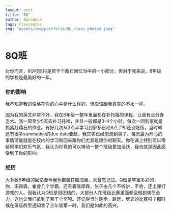 ```yaml
---
layout: post
title: "8Q"
author: BaronLuo
tags: Classmates
img: "assets/img/portfolio/8Q_class_photo4.jpeg"
---
```

# 8Q班
对你而言，8Q可能只是若干个鼎石回忆当中的一小部分，但对于我来说，8年级的学校是最美好的一年。
### 你的影响
我不知道我的性格在你的心中是什么样的，但应该跟我真实的不太一样。

因为我的英文非常不好，我在8年级一整年里面都在补托福的课程，让我有点分身乏术。我一周至少5天去补习托福，并且一般都是3-4个小时，每次一回到家就是抓紧赶鼎石的作业。有好几次从3点半学习到家都已经8点了却还没吃饭，当时却还有很多summative的due date要赶，我其实已经崩溃到哭了。每天最为开心的事情可能就是在校内的学习和回来跟你们尤其是跟你的聊天。你在课上特别可以带给同学们欢乐气氛，我认为你真的可以带动一整个班级更加活跃，我也就是因此感受到了你的影响。

### 经历
大多数8年级的回忆至今我也都装在脑海里，未曾忘记过。Q班是丰富多彩的，你，宋佩霖，崔睿几个学霸，还有着陈厚霖，张子由几个不听讲，不会，还上课打游戏的人。但我认为Q班是很团结的，大部分人在班级比赛里面都会做到竭尽全力，这也让我们拿到了若干个奖项。还记得当时跑步，跳远，劈叉的比赛吗？那时候在班级群里通知拿了全年级第一时，我们是如此的高兴。